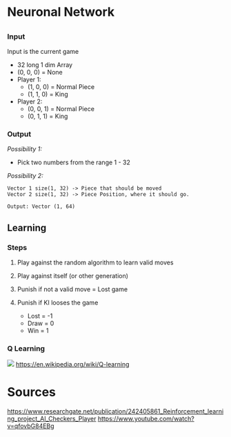 # Neuronal Network

## 

### Input

Input is the current game 

+ 32 long 1 dim Array
+ (0, 0, 0) = None
+ Player 1: 
    + (1, 0, 0) = Normal Piece
    + (1, 1, 0) = King
+ Player 2:
    + (0, 0, 1) = Normal Piece
    + (0, 1, 1) = King

### Output
*Possibility 1:*

+ Pick two numbers from the range 1 - 32

*Possibility 2:*
```
Vector 1 size(1, 32) -> Piece that should be moved
Vector 2 size(1, 32) -> Piece Position, where it should go.

Output: Vector (1, 64)
```


## Learning

### Steps

1. Play against the random algorithm to learn valid moves
2. Play against itself (or other generation)


1. Punish if not a valid move = Lost game
2. Punish if KI looses the game
    + Lost = -1
    + Draw = 0
    + Win = 1

### Q Learning
![](https://wikimedia.org/api/rest_v1/media/math/render/svg/678cb558a9d59c33ef4810c9618baf34a9577686)
https://en.wikipedia.org/wiki/Q-learning


# Sources
https://www.researchgate.net/publication/242405861_Reinforcement_learning_project_AI_Checkers_Player
https://www.youtube.com/watch?v=qfovbG84EBg
